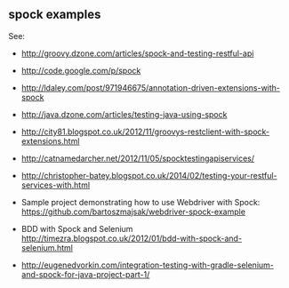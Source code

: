 spock examples
--------------

See:
 
- http://groovy.dzone.com/articles/spock-and-testing-restful-api
- http://code.google.com/p/spock
- http://ldaley.com/post/971946675/annotation-driven-extensions-with-spock
- http://java.dzone.com/articles/testing-java-using-spock
- http://city81.blogspot.co.uk/2012/11/groovys-restclient-with-spock-extensions.html
- http://catnamedarcher.net/2012/11/05/spocktestingapiservices/
- http://christopher-batey.blogspot.co.uk/2014/02/testing-your-restful-services-with.html

- Sample project demonstrating how to use Webdriver with Spock: https://github.com/bartoszmajsak/webdriver-spock-example
- BDD with Spock and Selenium http://timezra.blogspot.co.uk/2012/01/bdd-with-spock-and-selenium.html
- http://eugenedvorkin.com/integration-testing-with-gradle-selenium-and-spock-for-java-project-part-1/

